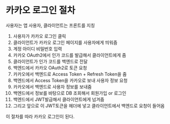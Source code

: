 카카오 로그인 절차
==

사용자는 앱 사용자, 클라이언트는 프론트를 지칭
 1. 사용자가 카카오 로그인 클릭 
 2. 클라이언트가 카카오 로그인 페이지를 사용자에게 띄워줌 
 3. 계정 아이디 비밀번호 입력 
 4. 카카오 OAuth2에서 인가 코드를 발급해서 클라이언트에게 줌 
 5. 클라이언트가 인가 코드를 백엔드로 전달 
 6. 백엔드에서 카카오 OAuth2로 토큰 요청 
 7. 카카오에서 백엔드로 Access Token + Refresh Token을 줌 
 8. 백엔드에서 Access Token을 카카오로 보내 사용자 정보 요청 
 9. 카카오에서 백엔드로 사용자 정보를 보내줌 
 10. 백엔드에서 정보를 바탕으로 DB 조회해서 회원가입 or 로그인 
 11. 백엔드에서 JWT발급해서 클라이언트에게 넘겨줌 
 12. 그리고 앞으로 이 JWT토큰을 헤더에 넣고 클라이언트에서 백엔드로 요청이 들어옴

 이 절차를 따라 카카오 로그인이 된다.